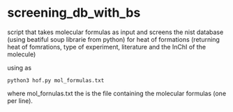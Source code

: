 # screening_db_with_bs

script that takes molecular formulas as input and screens the nist database (using beatiful soup librarie from python) for heat of formations (returning heat of fomrations, type of experiment, literature and the InChI of the molecule)

using as
```
python3 hof.py mol_formulas.txt
```

where mol_fornulas.txt the is the file containing the molecular formulas (one per line).
